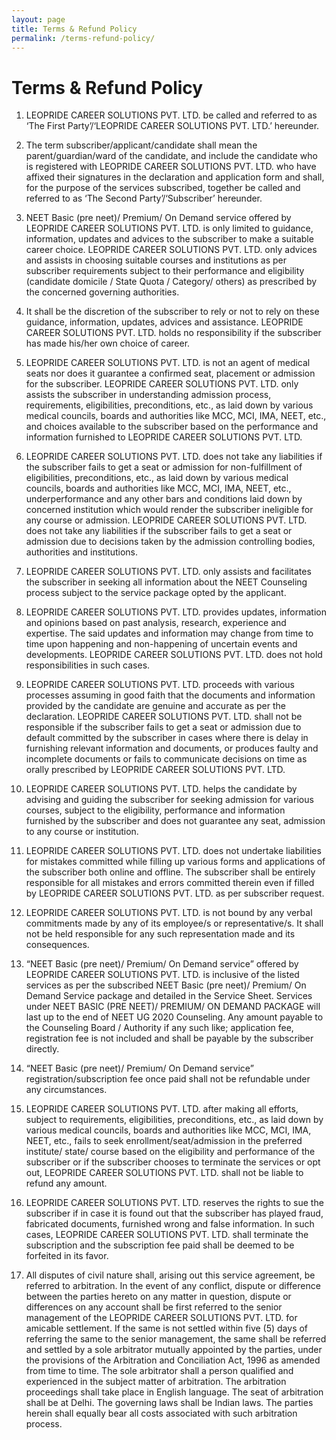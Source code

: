 ```yaml
---
layout: page
title: Terms & Refund Policy
permalink: /terms-refund-policy/
---
```


# Terms & Refund Policy

1. LEOPRIDE CAREER SOLUTIONS PVT. LTD. be called and referred to as ‘The First Party’/‘LEOPRIDE CAREER SOLUTIONS PVT. LTD.’ hereunder.

2. The term subscriber/applicant/candidate shall mean the parent/guardian/ward of the candidate, and include the candidate who is registered with LEOPRIDE CAREER SOLUTIONS PVT. LTD. who have affixed their signatures in the declaration and application form and shall, for the purpose of the services subscribed, together be called and referred to as ‘The Second Party’/‘Subscriber’ hereunder.

3. NEET Basic (pre neet)/ Premium/ On Demand service offered by LEOPRIDE CAREER SOLUTIONS PVT. LTD. is only limited to guidance, information, updates and advices to the subscriber to make a suitable career choice. LEOPRIDE CAREER SOLUTIONS PVT. LTD. only advices and assists in choosing suitable courses and institutions as per subscriber requirements subject to their performance and eligibility (candidate domicile / State Quota / Category/ others) as prescribed by the concerned governing authorities.

4. It shall be the discretion of the subscriber to rely or not to rely on these guidance, information, updates, advices and assistance. LEOPRIDE CAREER SOLUTIONS PVT. LTD. holds no responsibility if the subscriber has made his/her own choice of career.

5. LEOPRIDE CAREER SOLUTIONS PVT. LTD. is not an agent of medical seats nor does it guarantee a confirmed seat, placement or admission for the subscriber. LEOPRIDE CAREER SOLUTIONS PVT. LTD. only assists the subscriber in understanding admission process, requirements, eligibilities, preconditions, etc., as laid down by various medical councils, boards and authorities like MCC, MCI, IMA, NEET, etc., and choices available to the subscriber based on the performance and information furnished to LEOPRIDE CAREER SOLUTIONS PVT. LTD.

6. LEOPRIDE CAREER SOLUTIONS PVT. LTD. does not take any liabilities if the subscriber fails to get a seat or admission for non-fulfillment of eligibilities, preconditions, etc., as laid down by various medical councils, boards and authorities like MCC, MCI, IMA, NEET, etc., underperformance and any other bars and conditions laid down by concerned institution which would render the subscriber ineligible for any course or admission. LEOPRIDE CAREER SOLUTIONS PVT. LTD. does not take any liabilities if the subscriber fails to get a seat or admission due to decisions taken by the admission controlling bodies, authorities and institutions.

7. LEOPRIDE CAREER SOLUTIONS PVT. LTD. only assists and facilitates the subscriber in seeking all information about the NEET Counseling process subject to the service package opted by the applicant.

8. LEOPRIDE CAREER SOLUTIONS PVT. LTD. provides updates, information and opinions based on past analysis, research, experience and expertise. The said updates and information may change from time to time upon happening and non-happening of uncertain events and developments. LEOPRIDE CAREER SOLUTIONS PVT. LTD. does not hold responsibilities in such cases.

9. LEOPRIDE CAREER SOLUTIONS PVT. LTD. proceeds with various processes assuming in good faith that the documents and information provided by the candidate are genuine and accurate as per the declaration. LEOPRIDE CAREER SOLUTIONS PVT. LTD. shall not be responsible if the subscriber fails to get a seat or admission due to default committed by the subscriber in cases where there is delay in furnishing relevant information and documents, or produces faulty and incomplete documents or fails to communicate decisions on time as orally prescribed by LEOPRIDE CAREER SOLUTIONS PVT. LTD.

10. LEOPRIDE CAREER SOLUTIONS PVT. LTD. helps the candidate by advising and guiding the subscriber for seeking admission for various courses, subject to the eligibility, performance and information furnished by the subscriber and does not guarantee any seat, admission to any course or institution.

11. LEOPRIDE CAREER SOLUTIONS PVT. LTD. does not undertake liabilities for mistakes committed while filling up various forms and applications of the subscriber both online and offline. The subscriber shall be entirely responsible for all mistakes and errors committed therein even if filled by LEOPRIDE CAREER SOLUTIONS PVT. LTD. as per subscriber request.

12. LEOPRIDE CAREER SOLUTIONS PVT. LTD. is not bound by any verbal commitments made by any of its employee/s or representative/s. It shall not be held responsible for any such representation made and its consequences.

13. “NEET Basic (pre neet)/ Premium/ On Demand service” offered by LEOPRIDE CAREER SOLUTIONS PVT. LTD. is inclusive of the listed services as per the subscribed NEET Basic (pre neet)/ Premium/ On Demand Service package and detailed in the Service Sheet. Services under NEET BASIC (PRE NEET)/ PREMIUM/ ON DEMAND PACKAGE will last up to the end of NEET UG 2020 Counseling. Any amount payable to the Counseling Board / Authority if any such like; application fee, registration fee is not included and shall be payable by the subscriber directly.

14. “NEET Basic (pre neet)/ Premium/ On Demand service” registration/subscription fee once paid shall not be refundable under any circumstances.

15. LEOPRIDE CAREER SOLUTIONS PVT. LTD. after making all efforts, subject to requirements, eligibilities, preconditions, etc., as laid down by various medical councils, boards and authorities like MCC, MCI, IMA, NEET, etc., fails to seek enrollment/seat/admission in the preferred institute/ state/ course based on the eligibility and performance of the subscriber or if the subscriber chooses to terminate the services or opt out, LEOPRIDE CAREER SOLUTIONS PVT. LTD. shall not be liable to refund any amount.

16. LEOPRIDE CAREER SOLUTIONS PVT. LTD. reserves the rights to sue the subscriber if in case it is found out that the subscriber has played fraud, fabricated documents, furnished wrong and false information. In such cases, LEOPRIDE CAREER SOLUTIONS PVT. LTD. shall terminate the subscription and the subscription fee paid shall be deemed to be forfeited in its favor.

17. All disputes of civil nature shall, arising out this service agreement, be referred to arbitration. In the event of any conflict, dispute or difference between the parties hereto on any matter in question, dispute or differences on any account shall be first referred to the senior management of the LEOPRIDE CAREER SOLUTIONS PVT. LTD. for amicable settlement. If the same is not settled within five (5) days of referring the same to the senior management, the same shall be referred and settled by a sole arbitrator mutually appointed by the parties, under the provisions of the Arbitration and Conciliation Act, 1996 as amended from time to time. The sole arbitrator shall a person qualified and experienced in the subject matter of arbitration. The arbitration proceedings shall take place in English language. The seat of arbitration shall be at Delhi. The governing laws shall be Indian laws. The parties herein shall equally bear all costs associated with such arbitration process.
